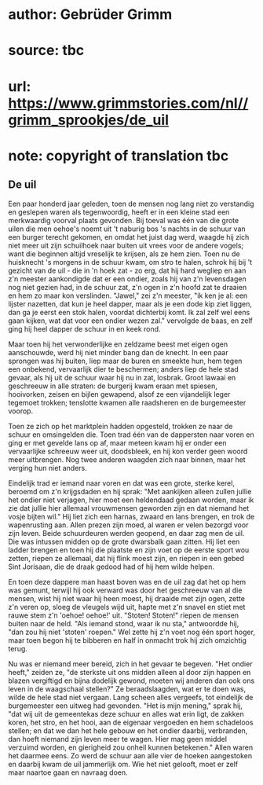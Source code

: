 # author: Gebrüder Grimm
# source: tbc
# url: https://www.grimmstories.com/nl//grimm_sprookjes/de_uil
# note: copyright of translation tbc

## De uil 

Een paar honderd jaar geleden, toen de mensen nog lang niet zo
verstandig en geslepen waren als tegenwoordig, heeft er in een kleine
stad een merkwaardig voorval plaats gevonden. Bij toeval was één van die
grote uilen die men oehoe's noemt uit 't naburig bos 's nachts in de
schuur van een burger terecht gekomen, en omdat het juist dag werd,
waagde hij zich niet meer uit zijn schuilhoek naar buiten uit vrees voor
de andere vogels; want die beginnen altijd vreselijk te krijsen, als ze
hem zien. Toen nu de huisknecht 's morgens in de schuur kwam, om stro
te halen, schrok hij bij 't gezicht van de uil - die in 'n hoek zat -
zo erg, dat hij hard wegliep en aan z'n meester aankondigde dat er een
ondier, zoals hij van z'n levensdagen nog niet gezien had, in de schuur
zat, z'n ogen in z'n hoofd zat te draaien en hem zo maar kon
verslinden. "Jawel," zei z'n meester, "ik ken je al: een lijster
nazetten, dat kun je heel dapper, maar als je een dode kip ziet liggen,
dan ga je eerst een stok halen, voordat dichterbij komt. Ik zal zelf wel
eens gaan kijken, wat dat voor een ondier wezen zal." vervolgde de
baas, en zelf ging hij heel dapper de schuur in en keek rond.

Maar toen hij het verwonderlijke en zeldzame beest met eigen ogen
aanschouwde, werd hij niet minder bang dan de knecht. In een paar
sprongen was hij buiten, liep maar de buren en smeekte hun, hem tegen
een onbekend, vervaarlijk dier te beschermen; anders liep de hele stad
gevaar, als hij uit de schuur waar hij nu in zat, losbrak. Groot lawaai
en geschreeuw in alle straten: de burgerij kwam eraan met spiesen,
hooivorken, zeisen en bijlen gewapend, alsof ze een vijandelijk leger
tegemoet trokken; tenslotte kwamen alle raadsheren en de burgemeester
voorop.

Toen ze zich op het marktplein hadden opgesteld, trokken ze naar de
schuur en omsingelden die. Toen trad één van de dappersten naar voren en
ging er met gevelde lans op af, maar meteen kwam hij er onder een
vervaarlijke schreeuw weer uit, doodsbleek, en hij kon verder geen woord
meer uitbrengen. Nog twee anderen waagden zich naar binnen, maar het
verging hun niet anders.

Eindelijk trad er iemand naar voren en dat was een grote, sterke kerel,
beroemd om z'n krijgsdaden en hij sprak: "Met aankijken alleen zullen
jullie het ondier niet verjagen, hier moet een heldendaad gedaan worden,
maar ik zie dat jullie hier allemaal vrouwmensen geworden zijn en dat
niemand het vosje bijten wil." Hij liet zich een harnas, zwaard en lans
brengen, en trok de wapenrusting aan. Allen prezen zijn moed, al waren
er velen bezorgd voor zijn leven. Beide schuurdeuren werden geopend, en
daar zag men de uil. Die was intussen midden op de grote dwarsbalk gaan
zitten. Hij liet een ladder brengen en toen hij die plaatste en zijn
voet op de eerste sport wou zetten, riepen ze allemaal, dat hij flink
moest zijn, en riepen in een gebed Sint Jorisaan, die de draak gedood
had of hij hem wilde helpen.

En toen deze dappere man haast boven was en de uil zag dat het op hem
was gemunt, terwijl hij ook verward was door het geschreeuw van al die
mensen, wist hij niet waar hij heen moest, hij draaide met zijn ogen,
zette z'n veren op, sloeg de vleugels wijd uit, hapte met z'n snavel
en stiet met rauwe stem z'n 'oehoe! oehoe!' uit. "Stoten! Stoten!"
riepen de mensen buiten naar de held. "Als iemand stond, waar ik nu
sta," antwoordde hij, "dan zou hij niet 'stoten' roepen." Wel zette
hij z'n voet nog één sport hoger, maar toen begon hij te bibberen en
half in onmacht trok hij zich omzichtig terug.

Nu was er niemand meer bereid, zich in het gevaar te begeven. "Het
ondier heeft," zeiden ze, "de sterkste uit ons midden alleen al door
zijn happen en blazen vergiftigd en bijna dodelijk gewond, moeten wij
anderen dan ook ons leven in de waagschaal stellen?" Ze beraadslaagden,
wat er te doen was, wilde de hele stad niet vergaan. Lang scheen alles
vergeefs, tot eindelijk de burgemeester een uitweg had gevonden. "Het
is mijn mening," sprak hij, "dat wij uit de gemeentekas deze schuur en
alles wat erin ligt, de zakken koren, het stro, en het hooi, aan de
eigenaar vergoeden en hem schadeloos stellen; en dat we dan het hele
gebouw en het ondier daarbij, verbranden, dan hoeft niemand zijn leven
meer te wagen. Hier mag geen middel verzuimd worden, en gierigheid zou
onheil kunnen betekenen." Allen waren het daarmee eens. Zo werd de
schuur aan alle vier de hoeken aangestoken en daarbij kwam de uil
jammerlijk om. Wie het niet gelooft, moet er zelf maar naartoe gaan en
navraag doen.
